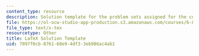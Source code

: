```yaml
---
content_type: resource
description: Solution template for the problem sets assigned for the course.
file: https://ol-ocw-studio-app-production.s3.amazonaws.com/courses/6-852j-distributed-algorithms-fall-2009/7097f0cb876168e94df33eb986ac4ab1_sol.tex
file_type: text/x-tex
resourcetype: Other
title: LaTeX Solution Template
uid: 7097f0cb-8761-68e9-4df3-3eb986ac4ab1
---
```

